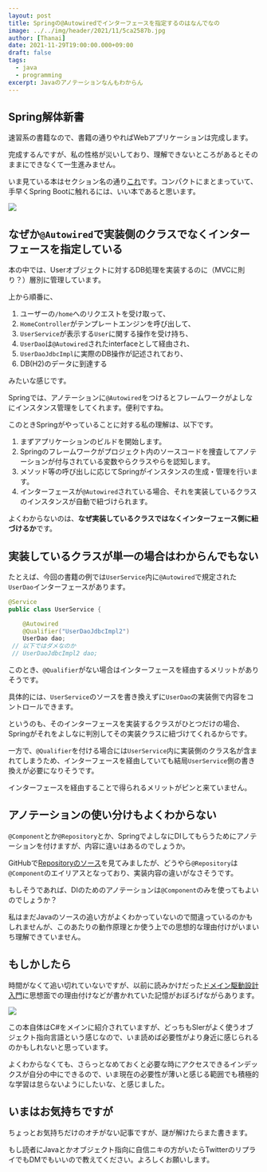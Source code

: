 ```yaml
---
layout: post
title: Springの@Autowiredでインターフェースを指定するのはなんでなの
image: ../../img/header/2021/11/5ca2587b.jpg
author: [Thanai]
date: 2021-11-29T19:00:00.000+09:00
draft: false
tags:
  - java
  - programming
excerpt: Javaのアノテーションなんもわからん
---
```


## Spring解体新書

速習系の書籍なので、書籍の通りやればWebアプリケーションは完成します。

完成するんですが、私の性格が災いしており、理解できないところがあるとそのままにできなくて一生進みません。

いま見ている本はセクション名の通り[これ](https://amzn.to/3ldoLcv)です。コンパクトにまとまっていて、手早くSpring Bootに触れるには、いい本であると思います。

<a href="https://www.amazon.co.jp/%E5%BE%8C%E6%82%94%E3%81%97%E3%81%AA%E3%81%84%E3%81%9F%E3%82%81%E3%81%AESpring-Boot-%E5%85%A5%E9%96%80%E6%9B%B8%EF%BC%9ASpring-%E8%A7%A3%E4%BD%93%E6%96%B0%E6%9B%B8%EF%BC%88%E7%AC%AC2%E7%89%88%EF%BC%89-Spring%E8%A7%A3%E4%BD%93%E6%96%B0%E6%9B%B8-ebook/dp/B08XPBPH9C?adgrpid=122732831641&hvadid=506552069182&hvdev=c&hvqmt=e&hvtargid=kwd-819482650989&hydadcr=1790_10144708&jp-ad-ap=0&keywords=spring+%E8%A7%A3%E4%BD%93%E6%96%B0%E6%9B%B8&qid=1638000350&sr=8-1&linkCode=li3&tag=thanaism-22&linkId=83736ba516faf66a744c4beb09dc3bdd&language=ja_JP&ref_=as_li_ss_il" target="_blank"><img border="0" src="//ws-fe.amazon-adsystem.com/widgets/q?_encoding=UTF8&ASIN=B08XPBPH9C&Format=_SL250_&ID=AsinImage&MarketPlace=JP&ServiceVersion=20070822&WS=1&tag=thanaism-22&language=ja_JP" ></a><img src="https://ir-jp.amazon-adsystem.com/e/ir?t=thanaism-22&language=ja_JP&l=li3&o=9&a=B08XPBPH9C" width="1" height="1" border="0" alt="" style="border:none !important; margin:0px !important;" />

## なぜか`@Autowired`で実装側のクラスでなくインターフェースを指定している

本の中では、Userオブジェクトに対するDB処理を実装するのに（MVCに則り？）層別に管理しています。

上から順番に、

1. ユーザーの`/home`へのリクエストを受け取って、
1. `HomeController`がテンプレートエンジンを呼び出して、
1. `UserService`が表示する`User`に関する操作を受け持ち、
1. `UserDao`は`@Autowired`されたinterfaceとして経由され、
1. `UserDaoJdbcImpl`に実際のDB操作が記述されており、
1. DB(H2)のデータに到達する

みたいな感じです。

Springでは、アノテーションに`@Autowired`をつけるとフレームワークがよしなにインスタンス管理をしてくれます。便利ですね。

このときSpringがやっていることに対する私の理解は、以下です。

1. まずアプリケーションのビルドを開始します。
1. Springのフレームワークがプロジェクト内のソースコードを捜査してアノテーションが付与されている変数やらクラスやらを認知します。
1. メソッド等の呼び出しに応じてSpringがインスタンスの生成・管理を行います。
1. インターフェースが`@Autowired`されている場合、それを実装しているクラスのインスタンスが自動で紐づけられます。

よくわからないのは、**なぜ実装しているクラスではなくインターフェース側に紐づけるか**です。

## 実装しているクラスが単一の場合はわからんでもない

たとえば、今回の書籍の例では`UserService`内に`@Autowired`で規定された`UserDao`インターフェースがあります。

```java
@Service
public class UserService {

    @Autowired
    @Qualifier("UserDaoJdbcImpl2")
    UserDao dao;
 // 以下ではダメなのか
 // UserDaoJdbcImpl2 dao;
```

このとき、`@Qualifier`がない場合はインターフェースを経由するメリットがありそうです。

具体的には、`UserService`のソースを書き換えずに`UserDao`の実装側で内容をコントロールできます。

というのも、そのインターフェースを実装するクラスがひとつだけの場合、Springがそれをよしなに判別してその実装クラスに紐づけてくれるからです。

一方で、`@Qualifier`を付ける場合には`UserService`内に実装側のクラス名が含まれてしまうため、インターフェースを経由していても結局`UserService`側の書き換えが必要になりそうです。

インターフェースを経由することで得られるメリットがピンと来ていません。

## アノテーションの使い分けもよくわからない

`@Component`とか`@Repository`とか、SpringでよしなにDIしてもらうためにアノテーションを付けますが、内容に違いはあるのでしょうか。

GitHubで[Repositoryのソース][1]を見てみましたが、どうやら`@Repository`は`@Component`のエイリアスとなっており、実装内容の違いがなさそうです。

[1]: https://github.com/spring-projects/spring-framework/blob/f88344db03bcc6e40cc434bda00434acb0e8f0c6/spring-context/src/main/java/org/springframework/stereotype/Repository.java

もしそうであれば、DIのためのアノテーションは`@Component`のみを使ってもよいのでしょうか？

私はまだJavaのソースの追い方がよくわかっていないので間違っているのかもしれませんが、このあたりの動作原理とか使う上での思想的な理由付けがいまいち理解できていません。

## もしかしたら

時間がなくて追い切れていないですが、以前に読みかけだった[ドメイン駆動設計入門](https://amzn.to/3E712ly)に思想面での理由付けなどが書かれていた記憶がおぼろげながらあります。

<a href="https://www.amazon.co.jp/%E3%83%89%E3%83%A1%E3%82%A4%E3%83%B3%E9%A7%86%E5%8B%95%E8%A8%AD%E8%A8%88%E5%85%A5%E9%96%80-%E3%83%9C%E3%83%88%E3%83%A0%E3%82%A2%E3%83%83%E3%83%97%E3%81%A7%E3%82%8F%E3%81%8B%E3%82%8B%EF%BC%81%E3%83%89%E3%83%A1%E3%82%A4%E3%83%B3%E9%A7%86%E5%8B%95%E8%A8%AD%E8%A8%88%E3%81%AE%E5%9F%BA%E6%9C%AC-%E6%88%90%E7%80%AC-%E5%85%81%E5%AE%A3-ebook/dp/B082WXZVPC?adgrpid=127999638665&gclid=Cj0KCQiAkZKNBhDiARIsAPsk0Whrr2n1rvC9_NbTr7OX1jEajd0uFeKW8QwDJAxQjZEUONMajPg9ZPUaAppbEALw_wcB&hvadid=553739972583&hvdev=c&hvlocphy=1009060&hvnetw=g&hvqmt=e&hvrand=6749316737183630326&hvtargid=kwd-335163852621&hydadcr=27263_11561109&jp-ad-ap=0&keywords=%E5%AE%9F%E8%B7%B5%E3%83%89%E3%83%A1%E3%82%A4%E3%83%B3%E9%A7%86%E5%8B%95%E8%A8%AD%E8%A8%88&qid=1638181852&s=books&sr=1-4&linkCode=li3&tag=thanaism-22&linkId=8e1b390078aa758635636e63658a606d&language=ja_JP&ref_=as_li_ss_il" target="_blank"><img border="0" src="//ws-fe.amazon-adsystem.com/widgets/q?_encoding=UTF8&ASIN=B082WXZVPC&Format=_SL250_&ID=AsinImage&MarketPlace=JP&ServiceVersion=20070822&WS=1&tag=thanaism-22&language=ja_JP" ></a><img src="https://ir-jp.amazon-adsystem.com/e/ir?t=thanaism-22&language=ja_JP&l=li3&o=9&a=B082WXZVPC" width="1" height="1" border="0" alt="" style="border:none !important; margin:0px !important;" />

この本自体はC#をメインに紹介されていますが、どっちもSIerがよく使うオブジェクト指向言語という感じなので、いま読めば必要性がより身近に感じられるのかもしれないと思っています。

よくわからなくても、さらっとなめておくと必要な時にアクセスできるインデックスが自分の中にできるので、いま現在の必要性が薄いと感じる範囲でも積極的な学習は怠らないようにしたいな、と感じました。

## いまはお気持ちですが

ちょっとお気持ちだけのオチがない記事ですが、謎が解けたらまた書きます。

もし読者にJavaとかオブジェクト指向に自信ニキの方がいたらTwitterのリプライでもDMでもいいので教えてください。よろしくお願いします。
